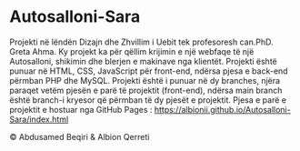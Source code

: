 # Autosalloni-Sara
Projekti në lëndën Dizajn dhe Zhvillim i Uebit tek profesoresh can.PhD. Greta Ahma. Ky projekt ka për qëllim krijimin e një webfaqe të një Autosalloni, shikimin dhe blerjen e makinave nga klientët.
Projekti është punuar në HTML, CSS, JavaScript për front-end, ndërsa pjesa e back-end përmban PHP dhe MySQL. Projekti është i punuar në dy branches, njëra paraqet vetëm pjesën e parë të projektit (front-end), ndërsa main branch është branch-i kryesor që përmban të dy pjesët e projektit.
Pjesa e parë e projektit e hostuar nga GitHub Pages : https://albionii.github.io/Autosalloni-Sara/index.html

© Abdusamed Beqiri & Albion Qerreti
